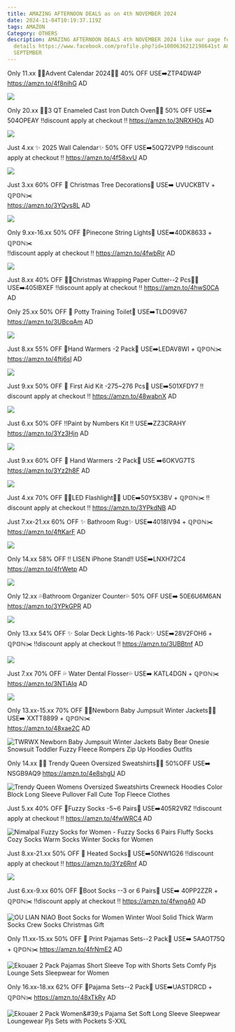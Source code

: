 ```yaml
---
title: AMAZING AFTERNOON DEALS as on 4th NOVEMBER 2024
date: 2024-11-04T10:19:37.119Z
tags: AMAZON
Category: OTHERS
description: AMAZING AFTERNOON DEALS 4th NOVEMBER 2024 like our page for more
  details https://www.facebook.com/profile.php?id=1000636212198641st AUGUST9th
  SEPTEMBER
---
```

Only 11.xx
🐲🦖Advent Calendar 2024🐲🦖
40% OFF
USE➡️ZTP4DW4P
https://amzn.to/4f8nihG
AD

<!--StartFragment-->

![](https://m.media-amazon.com/images/I/818D3znSpZL._AC_SL1500_.jpg)

<!--EndFragment-->

Only 20.xx
🚱🍲3 QT Enameled Cast Iron Dutch Oven🚱🍲
50% OFF
USE➡️ 504OPEAY 
‼️discount apply at checkout ‼️
https://amzn.to/3NRXH0s
AD

<!--StartFragment-->

![](https://m.media-amazon.com/images/I/81AH+vd8KdL._AC_SL1500_.jpg)

<!--EndFragment-->

Just 4.xx
✨ 2025 Wall Calendar✨
50% OFF
USE➡️50Q72VP9 
‼️discount apply at checkout ‼️
https://amzn.to/4f58xvU
AD

<!--StartFragment-->

![](https://m.media-amazon.com/images/I/71GwyXhRo-L._AC_SL1500_.jpg)

<!--EndFragment-->

Just 3.xx
60% OFF
🌲 Christmas Tree Decorations🌲
USE➡️ UVUCKBTV + ℚℙ𝕆ℕ✂️\
https://amzn.to/3YQvs8L
AD

<!--StartFragment-->

![](https://m.media-amazon.com/images/I/713QyNiNc+L._AC_SL1500_.jpg)

<!--EndFragment-->

Only 9.xx-16.xx
50% OFF 
🌟Pinecone String Lights🌟
USE➡️40DK8633 + ℚℙ𝕆ℕ✂️\
‼️discount apply at checkout ‼️
https://amzn.to/4fwbRjr
AD

<!--StartFragment-->

![](https://m.media-amazon.com/images/I/71h+T6GVFvL._AC_SL1000_.jpg)

<!--EndFragment-->

Just 8.xx
40% OFF 
🌲🌲Christmas Wrapping Paper Cutter--2 Pcs🌲🌲
USE➡️405IBXEF 
‼️discount apply at checkout ‼️
https://amzn.to/4hwS0CA
AD

Only 25.xx
50% OFF
🚽 Potty Training Toilet🚽
USE➡️TLDO9V67
https://amzn.to/3UBcqAm
AD

<!--StartFragment-->

![](https://m.media-amazon.com/images/I/711WAWWsbvL._SL1500_.jpg)

<!--EndFragment-->

Just 8.xx
55% OFF 
🌟Hand Warmers -2 Pack🌟
USE➡️LEDAV8WI + ℚℙ𝕆ℕ✂️ 
https://amzn.to/4ftj6sl
AD

<!--StartFragment-->

![](https://m.media-amazon.com/images/I/61PJChxcgzL._AC_SL1500_.jpg)

<!--EndFragment-->

Just 9.xx
50% OFF
🌟 First Aid Kit -275~276 Pcs🌟
USE➡️501XFDY7 
‼️discount apply at checkout ‼️
https://amzn.to/48wabnX
AD

<!--StartFragment-->

![](https://m.media-amazon.com/images/I/81w3x5aYXSL._AC_SL1500_.jpg)

<!--EndFragment-->

Just 6.xx
50% OFF 
‼️Paint by Numbers Kit ‼️
USE➡️ZZ3CRAHY 
https://amzn.to/3Yz3Hjn
AD

<!--StartFragment-->

![](https://m.media-amazon.com/images/I/81zqTnuw4zL._AC_SL1500_.jpg)

<!--EndFragment-->

Just 9.xx
60% OFF
🌟 Hand Warmers -2 Pack🌟
USE ➡️6OKVG7TS 
https://amzn.to/3Yz2h8F
AD

<!--StartFragment-->

![](https://m.media-amazon.com/images/I/61lhus4FRNL._AC_SL1000_.jpg)

<!--EndFragment-->

Just 4.xx
70% OFF 
🔦🔦LED Flashlight🔦🔦
 UDE➡️50Y5X3BV + ℚℙ𝕆ℕ✂️ 
‼️discount apply at checkout ‼️
https://amzn.to/3YPkdNB
AD

Just 7.xx-21.xx
60% OFF
✨ Bathroom Rug✨
USE➡️4018IV94 + ℚℙ𝕆ℕ✂️ 
https://amzn.to/4ftKarF
AD

<!--StartFragment-->

![](https://m.media-amazon.com/images/I/811VReSSL7L._AC_SL1500_.jpg)

<!--EndFragment-->

Only 14.xx
58% OFF
‼️ LISEN iPhone Stand‼️
USE➡️LNXH72C4 
https://amzn.to/4frWetp
AD

<!--StartFragment-->

![](https://m.media-amazon.com/images/I/71PMbR9yUkL._AC_SL1500_.jpg)

<!--EndFragment-->

Only 12.xx
 💦Bathroom Organizer Counter💦
50% OFF
USE➡️ 50E6U6M6AN 
https://amzn.to/3YPkGPR
AD

<!--StartFragment-->

![](https://m.media-amazon.com/images/I/71kV2q3klwL._AC_SL1500_.jpg)

<!--EndFragment-->

Only 13.xx
54% OFF
✨ Solar Deck Lights-16 Pack✨
USE➡️28V2FOH6 + ℚℙ𝕆ℕ✂️
  ‼️discount apply at checkout ‼️
https://amzn.to/3UBBtnf
AD

<!--StartFragment-->

![](https://m.media-amazon.com/images/I/81wkzNv24oL._AC_SL1500_.jpg)

<!--EndFragment-->

Just 7.xx
70% OFF
💦 Water Dental Flosser💦
USE➡️ KATL4DGN + ℚℙ𝕆ℕ✂️ 
https://amzn.to/3NTiAIq
AD

<!--StartFragment-->

![](https://m.media-amazon.com/images/I/61G0K3uaR0L._AC_SL1500_.jpg)

<!--EndFragment-->

Only 13.xx-15.xx
70% OFF 
💞💞Newborn Baby Jumpsuit Winter Jackets💞💞
USE➡️ XXTT8899 + ℚℙ𝕆ℕ✂️\
https://amzn.to/48xae2C
AD

<!--StartFragment-->

![TWRWX Newborn Baby Jumpsuit Winter Jackets Baby Bear Onesie Snowsuit Toddler Fuzzy Fleece Rompers Zip Up Hoodies Outfits](https://m.media-amazon.com/images/I/71sOp8aSvuL._AC_SX466_.jpg)

<!--EndFragment-->

Only 14.xx
🧥🧥 Trendy Queen Oversized Sweatshirts🧥🧥
50%OFF
USE➡️ NSGB9AQ9 
https://amzn.to/4e8shgU
AD

<!--StartFragment-->

![Trendy Queen Womens Oversized Sweatshirts Crewneck Hoodies Color Block Long Sleeve Pullover Fall Cute Top Fleece Clothes](https://m.media-amazon.com/images/I/61AGziU0yDL._AC_SY679_.jpg)

<!--EndFragment-->

Just 5.xx
40% OFF 
🧦Fuzzy Socks -5~6 Pairs🧦
USE➡️405R2VRZ 
‼️discount apply at checkout ‼️
https://amzn.to/4fwWRC4
AD

<!--StartFragment-->

![Nimalpal Fuzzy Socks for Women - Fuzzy Socks 6 Pairs Fluffy Socks Cozy Socks Warm Socks Winter Socks for Women](https://m.media-amazon.com/images/I/81Ye+Lh+6dL._AC_SX679_.jpg)

<!--EndFragment-->

Just 8.xx-21.xx
50% OFF
🧦 Heated Socks🧦
USE➡️50NW1G26 
‼️discount apply at checkout ‼️
https://amzn.to/3Yz6Rnf
AD

<!--StartFragment-->

![](https://m.media-amazon.com/images/I/71QAqj0zAVL._AC_SL1500_.jpg)

<!--EndFragment-->

Just 6.xx-9.xx
60% OFF 
🧦Boot Socks --3 or 6 Pairs🧦
USE➡️ 40PP2ZZR +  ℚℙ𝕆ℕ✂️
  ‼️discount apply at checkout ‼️
 https://amzn.to/4fwngA0
AD

<!--StartFragment-->

![OU LIAN NIAO Boot Socks for Women Winter Wool Solid Thick Warm Socks Crew Socks Christmas Gift](https://m.media-amazon.com/images/I/81scX0n9ibL._AC_SX466_.jpg)

<!--EndFragment-->

Only 11.xx-15.xx
50% OFF
 🌲 Print Pajamas Sets--2 Pack🌲
USE➡️ 5AAOT75Q + ℚℙ𝕆ℕ✂️
https://amzn.to/4frNmE2
AD

<!--StartFragment-->

![Ekouaer 2 Pack Pajamas Short Sleeve Top with Shorts Sets Comfy Pjs Lounge Sets Sleepwear for Women](https://m.media-amazon.com/images/I/71XjExeeABL._AC_SX679_.jpg)

<!--EndFragment-->

Only 16.xx-18.xx
62% OFF 
🌲Pajama Sets--2 Pack🌲
USE➡️UASTDRCD + ℚℙ𝕆ℕ✂️
 https://amzn.to/48xTkRy
AD

<!--StartFragment-->

![Ekouaer 2 Pack Women\&#39;s Pajama Set Soft Long Sleeve Sleepwear Loungewear Pjs Sets with Pockets S-XXL](https://m.media-amazon.com/images/I/81rAsv3Ns0L._AC_SX522_.jpg)

<!--EndFragment-->
